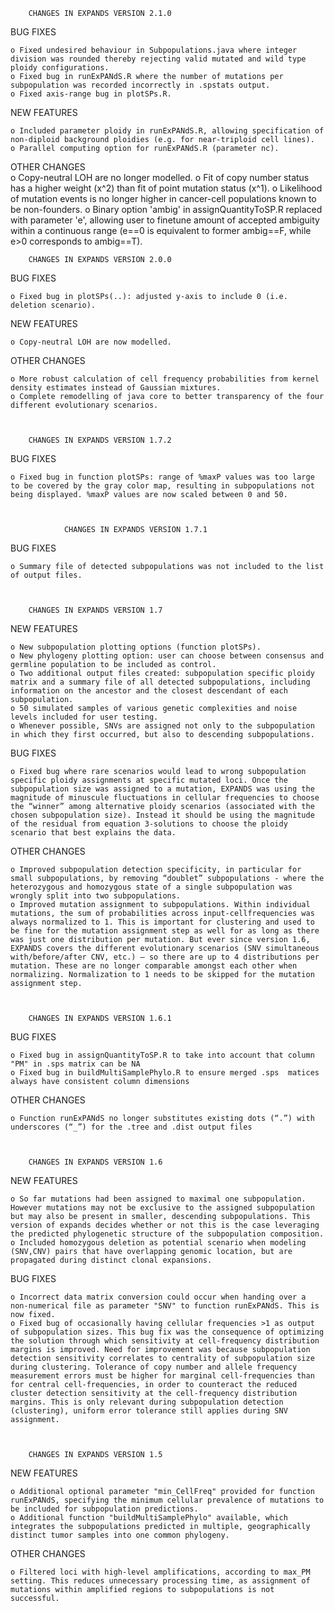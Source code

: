 		CHANGES IN EXPANDS VERSION 2.1.0

BUG FIXES

    o Fixed undesired behaviour in Subpopulations.java where integer division was rounded thereby rejecting valid mutated and wild type ploidy configurations.
    o Fixed bug in runExPANdS.R where the number of mutations per subpopulation was recorded incorrectly in .spstats output.
    o Fixed axis-range bug in plotSPs.R.

NEW FEATURES

    o Included parameter ploidy in runExPANdS.R, allowing specification of non-diploid background ploidies (e.g. for near-triploid cell lines).
    o Parallel computing option for runExPANdS.R (parameter nc).

OTHER CHANGES	
    o Copy-neutral LOH are no longer modelled.
    o Fit of copy number status has a higher weight (x^2) than fit of point mutation status (x^1).
    o Likelihood of mutation events is no longer higher in cancer-cell populations known to be non-founders.
    o Binary option 'ambig' in assignQuantityToSP.R replaced with parameter 'e', allowing user to finetune amount of accepted ambiguity within a  continuous range (e==0 is equivalent to former ambig==F, while e>0 corresponds to ambig==T).



		CHANGES IN EXPANDS VERSION 2.0.0

BUG FIXES

    o Fixed bug in plotSPs(..): adjusted y-axis to include 0 (i.e. deletion scenario).

NEW FEATURES

    o Copy-neutral LOH are now modelled. 

OTHER CHANGES	

    o More robust calculation of cell frequency probabilities from kernel density estimates instead of Gaussian mixtures.
    o Complete remodelling of java core to better transparency of the four different evolutionary scenarios.


	
		CHANGES IN EXPANDS VERSION 1.7.2		
BUG FIXES

    o Fixed bug in function plotSPs: range of %maxP values was too large to be covered by the gray color map, resulting in subpopulations not being displayed. %maxP values are now scaled between 0 and 50.



                CHANGES IN EXPANDS VERSION 1.7.1
BUG FIXES

    o Summary file of detected subpopulations was not included to the list of output files.



		CHANGES IN EXPANDS VERSION 1.7


NEW FEATURES

    o New subpopulation plotting options (function plotSPs).
    o New phylogeny plotting option: user can choose between consensus and germline population to be included as control.
    o Two additional output files created: subpopulation specific ploidy matrix and a summary file of all detected subpopulations, including information on the ancestor and the closest descendant of each subpopulation.
    o 50 simulated samples of various genetic complexities and noise levels included for user testing.
    o Whenever possible, SNVs are assigned not only to the subpopulation in which they first occurred, but also to descending subpopulations.

BUG FIXES

    o Fixed bug where rare scenarios would lead to wrong subpopulation specific ploidy assignments at specific mutated loci. Once the subpopulation size was assigned to a mutation, EXPANDS was using the magnitude of minuscule fluctuations in cellular frequencies to choose the “winner” among alternative ploidy scenarios (associated with the chosen subpopulation size). Instead it should be using the magnitude of the residual from equation 3-solutions to choose the ploidy scenario that best explains the data.
 

OTHER CHANGES

    o Improved subpopulation detection specificity, in particular for small subpopulations, by removing “doublet” subpopulations - where the heterozygous and homozygous state of a single subpopulation was wrongly split into two subpopulations.
    o Improved mutation assignment to subpopulations. Within individual mutations, the sum of probabilities across input-cellfrequencies was always normalized to 1. This is important for clustering and used to be fine for the mutation assignment step as well for as long as there was just one distribution per mutation. But ever since version 1.6, EXPANDS covers the different evolutionary scenarios (SNV simultaneous with/before/after CNV, etc.) – so there are up to 4 distributions per mutation. These are no longer comparable amongst each other when normalizing. Normalization to 1 needs to be skipped for the mutation assignment step.



		CHANGES IN EXPANDS VERSION 1.6.1

BUG FIXES

    o Fixed bug in assignQuantityToSP.R to take into account that column "PM" in .sps matrix can be NA
    o Fixed bug in buildMultiSamplePhylo.R to ensure merged .sps  matices always have consistent column dimensions

OTHER CHANGES

    o Function runExPANdS no longer substitutes existing dots (“.”) with underscores (“_”) for the .tree and .dist output files 



		CHANGES IN EXPANDS VERSION 1.6


NEW FEATURES

    o So far mutations had been assigned to maximal one subpopulation. However mutations may not be exclusive to the assigned subpopulation but may also be present in smaller, descending subpopulations. This version of expands decides whether or not this is the case leveraging the predicted phylogenetic structure of the subpopulation composition. 
    o Included homozygous deletion as potential scenario when modeling (SNV,CNV) pairs that have overlapping genomic location, but are propagated during distinct clonal expansions. 

BUG FIXES

    o Incorrect data matrix conversion could occur when handing over a non-numerical file as parameter "SNV" to function runExPANdS. This is now fixed.
    o Fixed bug of occasionally having cellular frequencies >1 as output of subpopulation sizes. This bug fix was the consequence of optimizing the solution through which sensitivity at cell-frequency distribution margins is improved. Need for improvement was because subpopulation detection sensitivity correlates to centrality of subpopulation size during clustering. Tolerance of copy number and allele frequency measurement errors must be higher for marginal cell-frequencies than for central cell-frequencies, in order to counteract the reduced cluster detection sensitivity at the cell-frequency distribution margins. This is only relevant during subpopulation detection (clustering), uniform error tolerance still applies during SNV assignment.



		CHANGES IN EXPANDS VERSION 1.5


NEW FEATURES

    o Additional optional parameter "min_CellFreq" provided for function runExPANdS, specifying the minimum cellular prevalence of mutations to be included for subpopulation predictions.
    o Additional function "buildMultiSamplePhylo" available, which integrates the subpopulations predicted in multiple, geographically distinct tumor samples into one common phylogeny.


OTHER CHANGES

    o Filtered loci with high-level amplifications, according to max_PM setting. This reduces unnecessary processing time, as assignment of mutations within amplified regions to subpopulations is not successful.
